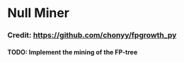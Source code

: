 # Null Miner

### Credit: https://github.com/chonyy/fpgrowth_py

#### TODO: Implement the mining of the FP-tree
